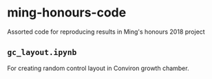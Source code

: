 # ming-honours-code
Assorted code for reproducing results in Ming's honours 2018 project

## `gc_layout.ipynb`
For creating random control layout in Conviron growth chamber.

